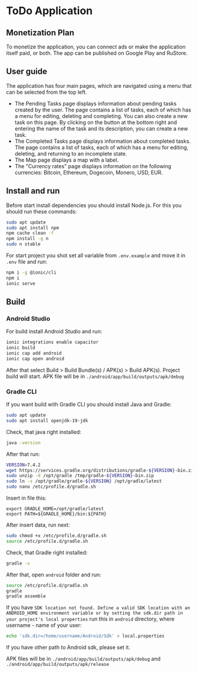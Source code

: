# ToDo Application

## Monetization Plan
To monetize the application, you can connect ads or make the application itself paid, or both. 
The app can be published on Google Play and RuStore.


## User guide
The application has four main pages, which are navigated using a menu that can be selected from the top left.
- The Pending Tasks page displays information about pending tasks created by the user. The page contains a list of tasks, each of which has a menu for editing, deleting and completing.
You can also create a new task on this page. By clicking on the button at the bottom right and entering the name of the task and its description, you can create a new task.
- The Completed Tasks page displays information about completed tasks. The page contains a list of tasks, each of which has a menu for editing, deleting, and returning to an incomplete state.
- The Map page displays a map with a label.
- The "Currency rates" page displays information on the following currencies: Bitcoin, Ethereum, Dogecoin, Monero, USD, EUR.

## Install and run
Before start install dependencies you should install Node.js.
For this you should run these commands:

```bash
sudo apt update
sudo apt install npm
npm cache clean -f
npm install -g n
sudo n stable
```

For start project you shot set all variable from ```.env.example``` and move it in ```.env``` file and run:

```bash
npm i -g @ionic/cli
npm i
ionic serve
```

## Build

### Android Studio
For build install Android Studio and run:

```bash
ionic integrations enable capacitor
ionic build
ionic cap add android
ionic cap open android
```

After that select Build > Build Bundle(s) / APK(s) > Build APK(s). Project build will start.
APK file will be in ``./android/app/build/outputs/apk/debug``

### Gradle CLI

If you want build with Gradle CLI you should install Java and Gradle:

```bash
sudo apt update
sudo apt install openjdk-19-jdk
```

Check, that java right installed:

```bash
java -version
```

After that run:

```bash
VERSION=7.4.2
wget https://services.gradle.org/distributions/gradle-${VERSION}-bin.zip -P /tmp
sudo unzip -d /opt/gradle /tmp/gradle-${VERSION}-bin.zip
sudo ln -s /opt/gradle/gradle-${VERSION} /opt/gradle/latest
sudo nano /etc/profile.d/gradle.sh
```

Insert in file this:

```
export GRADLE_HOME=/opt/gradle/latest
export PATH=${GRADLE_HOME}/bin:${PATH}
```

After insert data, run next:

```bash
sudo chmod +x /etc/profile.d/gradle.sh
source /etc/profile.d/gradle.sh
```

Check, that Gradle right installed:

```bash
gradle -v
```

After that, open ``android`` folder and run:

```bash
source /etc/profile.d/gradle.sh
gradle
gradle assemble
```

If you have ``SDK location not found. Define a valid SDK location with an ANDROID_HOME environment variable or by setting the sdk.dir path in your project's local properties``
run this in ``android`` directory, where username - name of your user:

```bash
echo 'sdk.dir=/home/username/Android/Sdk' > local.properties
```

If you have other path to Android sdk, please set it.

APK files will be in ``./android/app/build/outputs/apk/debug`` and ``./android/app/build/outputs/apk/release``